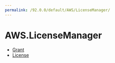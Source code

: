 ```yaml
---
permalink: /92.0.0/default/AWS/LicenseManager/
---
```


# AWS.LicenseManager



* [Grant](Grant.md)
* [License](License.md)